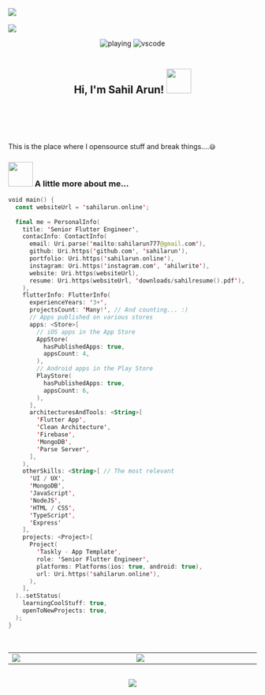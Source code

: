 <div align="center" class="head-me" style="display: flex; flex-flow: column wrap;">
	<img src="https://cdn.discordapp.com/attachments/1209916435980091492/1226411393188892714/936822ea2d97d6c457c5594900ef65f9.jpg?ex=6624ab9d&is=6612369d&hm=df8233e0bf7669f0b17696f42eef83bf5bda24365dd92bb729102ba06d9f9c05&"/><br>
	<img src="https://github-stats-alpha.vercel.app/api?username=sahilarun&cc=080808&tc=00ffb9&ic=fff&bc=0000">
 
![playing](https://api.statusbadges.me/badge/playing/1193982492676464892)  ![vscode](https://api.statusbadges.me/badge/vscode/1193982492676464892)
	<br>
	<h2> Hi, I'm Sahil Arun! <img src="https://media.giphy.com/media/mGcNjsfWAjY5AEZNw6/giphy.gif" width="50"> </h2>
	<br><br>
</div>

This is the place where I opensource stuff and break things....`😅`

### <img src="https://media.giphy.com/media/VgCDAzcKvsR6OM0uWg/giphy.gif" width="50"> A little more about me...
```kotlin
void main() {
  const websiteUrl = 'sahilarun.online';
  
  final me = PersonalInfo(
    title: 'Senior Flutter Engineer',
    contacInfo: ContactInfo(
      email: Uri.parse('mailto:sahilarun777@gmail.com'),
      github: Uri.https('github.com', 'sahilarun'),
      portfolio: Uri.https('sahilarun.online'),
      instagram: Uri.https('instagram.com', 'ahilwrite'),
      website: Uri.https(websiteUrl),
      resume: Uri.https(websiteUrl, 'downloads/sahilresume().pdf'),
    ),
    flutterInfo: FlutterInfo(
      experienceYears: '3+',
      projectsCount: 'Many!', // And counting... :)
      // Apps published on various stores
      apps: <Store>[
        // iOS apps in the App Store
        AppStore(
          hasPublishedApps: true,
          appsCount: 4,
        ),
        // Android apps in the Play Store
        PlayStore(
          hasPublishedApps: true,
          appsCount: 6,
        ),
      ],
      architecturesAndTools: <String>[
        'Flutter App',
        'Clean Architecture',
        'Firebase',
        'MongoDB',
        'Parse Server',
      ],
    ),
    otherSkills: <String>[ // The most relevant
      'UI / UX',
      'MongoDB',
      'JavaScript',
      'NodeJS',
      'HTML / CSS',
      'TypeScript',
      'Express'
    ],
    projects: <Project>[
      Project(
        'Taskly - App Template',
        role: 'Senior Flutter Engineer',
        platforms: Platforms(ios: true, android: true),
        url: Uri.https('sahilarun.online'),
      ),
    ],
  )..setStatus(
    learningCoolStuff: true,
    openToNewProjects: true,
  );
}
```
<div align="center" class="todo" style="display: flex; flex-flow: column">
<br>
<table align="center">
	<tr>
		<td width="1200px">
        <img align="center" src="https://github-readme-streak-stats.herokuapp.com/?user=sahilarun&stroke=ffffff&background=1c1917&ring=3382ed&fire=3382ed&currStreakNum=ffffff&currStreakLabel=3382ed&sideNums=ffffff&sideLabels=ffffff&dates=ffffff&hide_border=true" draggable="false">
		</td>
		<td width="1200px">
        <img align="center" src="http://github-profile-summary-cards.vercel.app/api/cards/profile-details?username=sahilarun&theme=dark" draggable="false">
		</td>
	</tr>
</table>

<a href="http://www.github.com/sahilarun"><img src="http://github-profile-summary-cards.vercel.app/api/cards/repos-per-language?username=sahilarun&theme=dark" /></a>
</details>
